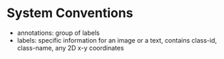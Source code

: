 # System Conventions

- annotations: group of labels 
- labels: specific information for an image or a text, contains class-id, class-name, any 2D x-y coordinates 

